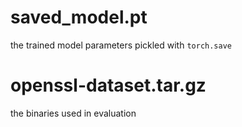 # saved_model.pt
the trained model parameters pickled with `torch.save`

# openssl-dataset.tar.gz 

the binaries used in evaluation